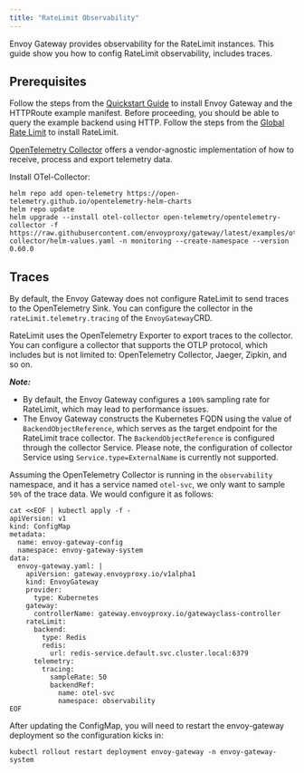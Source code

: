 ```yaml
---
title: "RateLimit Observability"
---
```


Envoy Gateway provides observability for the RateLimit instances.
This guide show you how to config RateLimit observability, includes traces.

## Prerequisites

Follow the steps from the [Quickstart Guide](../quickstart) to install Envoy Gateway and the HTTPRoute example manifest.
Before proceeding, you should be able to query the example backend using HTTP. Follow the steps from the [Global Rate Limit](../traffic/global-rate-limit) to install RateLimit.

[OpenTelemetry Collector](https://opentelemetry.io/docs/collector/) offers a vendor-agnostic implementation of how to receive, process and export telemetry data.

Install OTel-Collector:

```shell
helm repo add open-telemetry https://open-telemetry.github.io/opentelemetry-helm-charts
helm repo update
helm upgrade --install otel-collector open-telemetry/opentelemetry-collector -f https://raw.githubusercontent.com/envoyproxy/gateway/latest/examples/otel-collector/helm-values.yaml -n monitoring --create-namespace --version 0.60.0
```

## Traces

By default, the Envoy Gateway does not configure RateLimit to send traces to the OpenTelemetry Sink.
You can configure the collector in the `rateLimit.telemetry.tracing` of the `EnvoyGateway`CRD.

RateLimit uses the OpenTelemetry Exporter to export traces to the collector.
You can configure a collector that supports the OTLP protocol, which includes but is not limited to: OpenTelemetry Collector, Jaeger, Zipkin, and so on.

***Note:***

* By default, the Envoy Gateway configures a `100%` sampling rate for RateLimit, which may lead to performance issues.
* The Envoy Gateway constructs the Kubernetes FQDN using the value of `BackendObjectReference`, which serves as the target endpoint for
  the RateLimit trace collector. The `BackendObjectReference` is configured through the collector Service. Please note, the configuration of collector Service
  using `Service.type=ExternalName` is currently not supported.

Assuming the OpenTelemetry Collector is running in the `observability` namespace, and it has a service named `otel-svc`,
we only want to sample `50%` of the trace data. We would configure it as follows:

```shell
cat <<EOF | kubectl apply -f -
apiVersion: v1
kind: ConfigMap
metadata:
  name: envoy-gateway-config
  namespace: envoy-gateway-system
data:
  envoy-gateway.yaml: |
    apiVersion: gateway.envoyproxy.io/v1alpha1
    kind: EnvoyGateway
    provider:
      type: Kubernetes
    gateway:
      controllerName: gateway.envoyproxy.io/gatewayclass-controller
    rateLimit:
      backend:
        type: Redis
        redis:
          url: redis-service.default.svc.cluster.local:6379
      telemetry:
        tracing:
          sampleRate: 50
          backendRef:
            name: otel-svc
            namespace: observability
EOF
```

After updating the ConfigMap, you will need to restart the envoy-gateway deployment so the configuration kicks in:

```shell
kubectl rollout restart deployment envoy-gateway -n envoy-gateway-system
```
